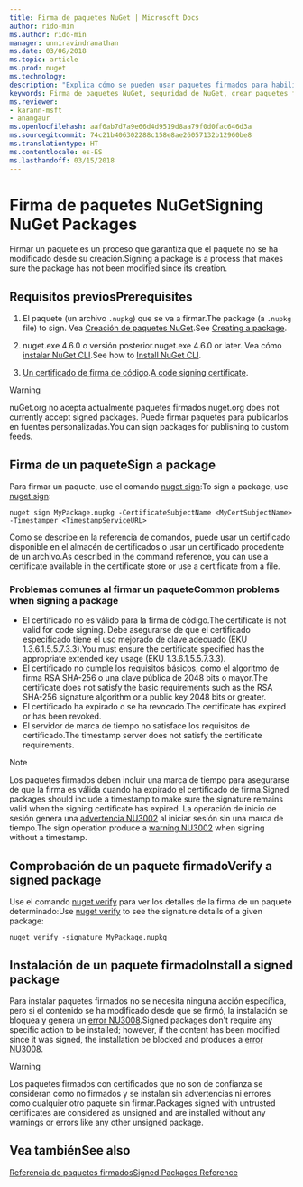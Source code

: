 ```yaml
---
title: Firma de paquetes NuGet | Microsoft Docs
author: rido-min
ms.author: rido-min
manager: unniravindranathan
ms.date: 03/06/2018
ms.topic: article
ms.prod: nuget
ms.technology: 
description: "Explica cómo se pueden usar paquetes firmados para habilitar la comprobación de integridad del contenido."
keywords: Firma de paquetes NuGet, seguridad de NuGet, crear paquetes firmados
ms.reviewer:
- karann-msft
- anangaur
ms.openlocfilehash: aaf6ab7d7a9e66d4d9519d8aa79f0d0fac646d3a
ms.sourcegitcommit: 74c21b406302288c158e8ae26057132b12960be8
ms.translationtype: HT
ms.contentlocale: es-ES
ms.lasthandoff: 03/15/2018
---
```

# <a name="signing-nuget-packages"></a><span data-ttu-id="d39a3-104">Firma de paquetes NuGet</span><span class="sxs-lookup"><span data-stu-id="d39a3-104">Signing NuGet Packages</span></span>

<span data-ttu-id="d39a3-105">Firmar un paquete es un proceso que garantiza que el paquete no se ha modificado desde su creación.</span><span class="sxs-lookup"><span data-stu-id="d39a3-105">Signing a package is a process that makes sure the package has not been modified since its creation.</span></span>

## <a name="prerequisites"></a><span data-ttu-id="d39a3-106">Requisitos previos</span><span class="sxs-lookup"><span data-stu-id="d39a3-106">Prerequisites</span></span>

1. <span data-ttu-id="d39a3-107">El paquete (un archivo `.nupkg`) que se va a firmar.</span><span class="sxs-lookup"><span data-stu-id="d39a3-107">The package (a `.nupkg` file) to sign.</span></span> <span data-ttu-id="d39a3-108">Vea [Creación de paquetes NuGet](creating-a-package.md).</span><span class="sxs-lookup"><span data-stu-id="d39a3-108">See [Creating a package](creating-a-package.md).</span></span>

1. <span data-ttu-id="d39a3-109">nuget.exe 4.6.0 o versión posterior.</span><span class="sxs-lookup"><span data-stu-id="d39a3-109">nuget.exe 4.6.0 or later.</span></span> <span data-ttu-id="d39a3-110">Vea cómo [instalar NuGet CLI](../install-nuget-client-tools.md#nugetexe-cli).</span><span class="sxs-lookup"><span data-stu-id="d39a3-110">See how to [Install NuGet CLI](../install-nuget-client-tools.md#nugetexe-cli).</span></span>

1. <span data-ttu-id="d39a3-111">[Un certificado de firma de código](../reference/signed-packages-reference.md#get-a-code-signing-certificate).</span><span class="sxs-lookup"><span data-stu-id="d39a3-111">[A code signing certificate](../reference/signed-packages-reference.md#get-a-code-signing-certificate).</span></span>

> [!Warning]
> <span data-ttu-id="d39a3-112">nuGet.org no acepta actualmente paquetes firmados.</span><span class="sxs-lookup"><span data-stu-id="d39a3-112">nuget.org does not currently accept signed packages.</span></span> <span data-ttu-id="d39a3-113">Puede firmar paquetes para publicarlos en fuentes personalizadas.</span><span class="sxs-lookup"><span data-stu-id="d39a3-113">You can sign packages for publishing to custom feeds.</span></span>

## <a name="sign-a-package"></a><span data-ttu-id="d39a3-114">Firma de un paquete</span><span class="sxs-lookup"><span data-stu-id="d39a3-114">Sign a package</span></span>

<span data-ttu-id="d39a3-115">Para firmar un paquete, use el comando [nuget sign](../tools/cli-ref-sign.md):</span><span class="sxs-lookup"><span data-stu-id="d39a3-115">To sign a package, use [nuget sign](../tools/cli-ref-sign.md):</span></span>

```cli
nuget sign MyPackage.nupkg -CertificateSubjectName <MyCertSubjectName> -Timestamper <TimestampServiceURL>
```

<span data-ttu-id="d39a3-116">Como se describe en la referencia de comandos, puede usar un certificado disponible en el almacén de certificados o usar un certificado procedente de un archivo.</span><span class="sxs-lookup"><span data-stu-id="d39a3-116">As described in the command reference, you can use a certificate available in the certificate store or use a certificate from a file.</span></span>

### <a name="common-problems-when-signing-a-package"></a><span data-ttu-id="d39a3-117">Problemas comunes al firmar un paquete</span><span class="sxs-lookup"><span data-stu-id="d39a3-117">Common problems when signing a package</span></span>

- <span data-ttu-id="d39a3-118">El certificado no es válido para la firma de código.</span><span class="sxs-lookup"><span data-stu-id="d39a3-118">The certificate is not valid for code signing.</span></span> <span data-ttu-id="d39a3-119">Debe asegurarse de que el certificado especificado tiene el uso mejorado de clave adecuado (EKU 1.3.6.1.5.5.7.3.3).</span><span class="sxs-lookup"><span data-stu-id="d39a3-119">You must ensure the certificate specified has the appropriate extended key usage (EKU 1.3.6.1.5.5.7.3.3).</span></span>
- <span data-ttu-id="d39a3-120">El certificado no cumple los requisitos básicos, como el algoritmo de firma RSA SHA-256 o una clave pública de 2048 bits o mayor.</span><span class="sxs-lookup"><span data-stu-id="d39a3-120">The certificate does not satisfy the basic requirements such as the RSA SHA-256 signature algorithm or a public key 2048 bits or greater.</span></span>
- <span data-ttu-id="d39a3-121">El certificado ha expirado o se ha revocado.</span><span class="sxs-lookup"><span data-stu-id="d39a3-121">The certificate has expired or has been revoked.</span></span>
- <span data-ttu-id="d39a3-122">El servidor de marca de tiempo no satisface los requisitos de certificado.</span><span class="sxs-lookup"><span data-stu-id="d39a3-122">The timestamp server does not satisfy the certificate requirements.</span></span>

> [!Note]
> <span data-ttu-id="d39a3-123">Los paquetes firmados deben incluir una marca de tiempo para asegurarse de que la firma es válida cuando ha expirado el certificado de firma.</span><span class="sxs-lookup"><span data-stu-id="d39a3-123">Signed packages should include a timestamp to make sure the signature remains valid when the signing certificate has expired.</span></span> <span data-ttu-id="d39a3-124">La operación de inicio de sesión genera una [advertencia NU3002](../reference/Errors-and-Warnings.md#nu3002) al iniciar sesión sin una marca de tiempo.</span><span class="sxs-lookup"><span data-stu-id="d39a3-124">The sign operation produce a [warning NU3002](../reference/Errors-and-Warnings.md#nu3002) when signing without a timestamp.</span></span>

## <a name="verify-a-signed-package"></a><span data-ttu-id="d39a3-125">Comprobación de un paquete firmado</span><span class="sxs-lookup"><span data-stu-id="d39a3-125">Verify a signed package</span></span>

<span data-ttu-id="d39a3-126">Use el comando [nuget verify](../tools/cli-ref-verify.md) para ver los detalles de la firma de un paquete determinado:</span><span class="sxs-lookup"><span data-stu-id="d39a3-126">Use [nuget verify](../tools/cli-ref-verify.md) to see the signature details of a given package:</span></span>

```cli
nuget verify -signature MyPackage.nupkg
```

## <a name="install-a-signed-package"></a><span data-ttu-id="d39a3-127">Instalación de un paquete firmado</span><span class="sxs-lookup"><span data-stu-id="d39a3-127">Install a signed package</span></span>

<span data-ttu-id="d39a3-128">Para instalar paquetes firmados no se necesita ninguna acción específica, pero si el contenido se ha modificado desde que se firmó, la instalación se bloquea y genera un [error NU3008](../reference/Errors-and-Warnings.md#nu3008).</span><span class="sxs-lookup"><span data-stu-id="d39a3-128">Signed packages don't require any specific action to be installed; however, if the content has been modified since it was signed, the installation be blocked and produces a [error NU3008](../reference/Errors-and-Warnings.md#nu3008).</span></span>

> [!Warning]
> <span data-ttu-id="d39a3-129">Los paquetes firmados con certificados que no son de confianza se consideran como no firmados y se instalan sin advertencias ni errores como cualquier otro paquete sin firmar.</span><span class="sxs-lookup"><span data-stu-id="d39a3-129">Packages signed with untrusted certificates are considered as unsigned and are installed without any warnings or errors like any other unsigned package.</span></span>

## <a name="see-also"></a><span data-ttu-id="d39a3-130">Vea también</span><span class="sxs-lookup"><span data-stu-id="d39a3-130">See also</span></span>

[<span data-ttu-id="d39a3-131">Referencia de paquetes firmados</span><span class="sxs-lookup"><span data-stu-id="d39a3-131">Signed Packages Reference</span></span>](../reference/Signed-Packages-Reference.md)
